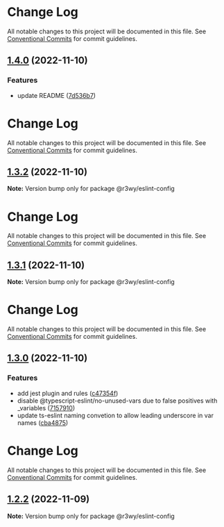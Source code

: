 # Change Log

All notable changes to this project will be documented in this file. See
[Conventional Commits](https://conventionalcommits.org) for commit guidelines.

## [1.4.0](https://github.com/r3wy/r3wy/compare/@r3wy/eslint-config@1.3.2...@r3wy/eslint-config@1.4.0) (2022-11-10)

### Features

- update README
  ([7d536b7](https://github.com/r3wy/r3wy/commit/7d536b7b913a46a48d85fefc4b6fdf1bacd461d3))

# Change Log

All notable changes to this project will be documented in this file. See
[Conventional Commits](https://conventionalcommits.org) for commit guidelines.

## [1.3.2](https://github.com/r3wy/r3wy/compare/@r3wy/eslint-config@1.3.1...@r3wy/eslint-config@1.3.2) (2022-11-10)

**Note:** Version bump only for package @r3wy/eslint-config

# Change Log

All notable changes to this project will be documented in this file. See
[Conventional Commits](https://conventionalcommits.org) for commit guidelines.

## [1.3.1](https://github.com/r3wy/r3wy/compare/@r3wy/eslint-config@1.3.0...@r3wy/eslint-config@1.3.1) (2022-11-10)

**Note:** Version bump only for package @r3wy/eslint-config

# Change Log

All notable changes to this project will be documented in this file. See
[Conventional Commits](https://conventionalcommits.org) for commit guidelines.

## [1.3.0](https://github.com/r3wy/r3wy/compare/@r3wy/eslint-config@1.2.2...@r3wy/eslint-config@1.3.0) (2022-11-10)

### Features

- add jest plugin and rules
  ([c47354f](https://github.com/r3wy/r3wy/commit/c47354f8429b85ace14d9ccbe3b0492990785f6a))
- disable @typescript-eslint/no-unused-vars due to false positives with
  \_variables
  ([7157910](https://github.com/r3wy/r3wy/commit/7157910a33413cf846e9e8d41a5b5444f1c1cddd))
- update ts-eslint naming convetion to allow leading underscore in var names
  ([cba4875](https://github.com/r3wy/r3wy/commit/cba48757f7cd9af58028317497ffbcf40e1ef630))

# Change Log

All notable changes to this project will be documented in this file. See
[Conventional Commits](https://conventionalcommits.org) for commit guidelines.

## [1.2.2](https://github.com/r3wy/r3wy/compare/@r3wy/eslint-config@1.2.1...@r3wy/eslint-config@1.2.2) (2022-11-09)

**Note:** Version bump only for package @r3wy/eslint-config
